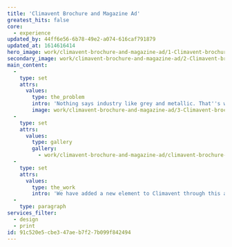 ```yaml
---
title: 'Climavent Brochure and Magazine Ad'
greatest_hits: false
core:
  - experience
updated_by: 44ff6e56-6b78-49e2-a074-616caf791879
updated_at: 1614616414
hero_image: work/climavent-brochure-and-magazine-ad/1-Climavent-brochure-half-page.jpg
secondary_image: work/climavent-brochure-and-magazine-ad/2-Climavent-brochure-half-page.jpg
main_content:
  -
    type: set
    attrs:
      values:
        type: the_problem
        intro: 'Nothing says industry like grey and metallic. That''s why when Climavent approached us to produce marketing and sales material for them we chose to veer away from sticking with the norm. That''s not how we like to present our brand, and why should it apply to any other?'
        image: work/climavent-brochure-and-magazine-ad/3-Climavent-brochure-half-page.jpg
  -
    type: set
    attrs:
      values:
        type: gallery
        gallery:
          - work/climavent-brochure-and-magazine-ad/climavent-brochure-feature.jpg
  -
    type: set
    attrs:
      values:
        type: the_work
        intro: 'We have added a new element to Climavent through this attitude, new colour and expression which was previously missing from their material. Now we can move forward with this industry leading company into some exciting projects that will truly ignite their brand and message.'
  -
    type: paragraph
services_filter:
  - design
  - print
id: 91c520e5-cbe3-47ae-b7f2-7b099f842494
---
```

